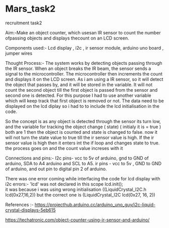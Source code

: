 # Mars_task2
recruitment task2

Aim:-Make an object counter, which usesan IR sensor to count the number ofpassing objects and displays thecount on an LCD screen.

Components used:- Lcd display , i2c , ir sensor module, arduino uno board , jumper wires

Thought Process:- The system works by detecting objects passing through the IR sensor. When an object breaks the IR beam, the sensor sends a signal to the microcontroller. The microcontroller then increments the count and displays it on the LCD screen. As i am using a IR sensor, so it will detect the object that passes by, and it will be stored in the variable. It will not count the second object till the first object is passed from the sensor and second one  is detected. For this purpose I had to use another variable which will keep track that first object is removed or not. The data need to be displayed on the lcd diplay so i had to to include the lcd initialisation in the code.

So the concept is as any object is detected through the sensor its turn low, and the variable for tracking the object change ( state) ( initialy it is = true ) both are 1 then the object is counted and state is changed to false. now it will not turn the state value to true till the ir sensor value is high. If the ir sensor value is high then it enters int the if loop and changes state to true. the process goes on and the count value increses with it 

Connections and pins:-
I2c pins- vcc to 5v of arduino, gnd to GND of arduino, SDA to A4 arduino and SCL to A5.
ir pins  - vcc to 5v , GND to GND of arduino, and out pin to digital pin 2 of arduino.

There was one error coming while interfacing the code for lcd display with i2c 
errors:-
'lcd' was not declared in this scope lcd.init();  
it was because i was using wrong initialisation ((LiquidCrystal_I2C.h lcd(0x27,16,2)) but the correct one is (LiquidCrystal_I2C lcd(0x27,  16, 2))

References :-
https://projecthub.arduino.cc/arduino_uno_guy/i2c-liquid-crystal-displays-5eb615

https://techatronic.com/object-counter-using-ir-sensor-and-arduino/ 



